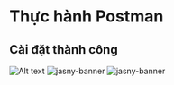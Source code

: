 # Thực hành Postman

## Cài đặt thành công

![Alt text]([https://example.com/image.png](https://drive.google.com/file/d/1KNTjX058pkMB91pPfrR3urCNmoVfwUcG/view?usp=drive_link))
![jasny-banner](https://user-images.githubusercontent.com/100821/62123924-4c501c80-b2c9-11e9-9677-2ebc21d9b713.png)
![jasny-banner](https://drive.google.com/file/d/1KNTjX058pkMB91pPfrR3urCNmoVfwUcG/view?usp=drive_link)


